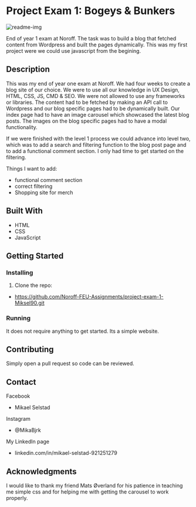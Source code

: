 # Project Exam 1: Bogeys & Bunkers

![readme-img](https://github.com/Noroff-FEU-Assignments/project-exam-1-Miksel90/assets/114400071/4f737dd9-dae1-4244-8dda-1d0924b5b2b3)

End of year 1 exam at Noroff. The task was to build a blog that fetched content from Wordpress and built the pages dynamically. This was my first project were we could use javascript from the begining. 


## Description

This was my end of year one exam at Noroff. We had four weeks to create a blog site of our choice. We were to use all our knowledge in UX Design, HTML, CSS, JS, CMD & SEO. We were not allowed to use any frameworks or libraries. The content had to be fetched by making an API call to Wordpress and our blog specific pages had to be dynamically built. Our index page had to have an image carousel which showcased the latest blog posts. The images on the blog specific pages had to have a modal functionality. 

If we were finished with the level 1 process we could advance into level two, which was to add a search and filtering function to the blog post page and to add a functional comment section. I only had time to get started on the filtering. 

Things I want to add:
- functional comment section
- correct filtering
- Shopping site for merch

## Built With

- HTML
- CSS
- JavaScript

## Getting Started

### Installing

1. Clone the repo:
- https://github.com/Noroff-FEU-Assignments/project-exam-1-Miksel90.git

### Running

It does not require anything to get started. Its a simple website.

## Contributing

Simply open a pull request so code can be reviewed.

## Contact

Facebook

- Mikael Selstad

Instagram

- @MikaBjrk

My LinkedIn page

- linkedin.com/in/mikael-selstad-921251279

## Acknowledgments

I would like to thank my friend Mats Øverland for his patience in teaching me simple css and for helping me with getting the carousel to work properly. 
